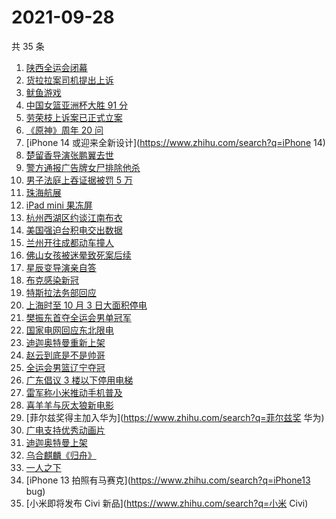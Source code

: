 # 2021-09-28

共 35 条

<!-- BEGIN -->
<!-- 最后更新时间 Tue Sep 28 2021 18:06:59 GMT+0800 (China Standard Time) -->

1. [陕西全运会闭幕](https://www.zhihu.com/search?q=全运会)
1. [货拉拉案司机提出上诉](https://www.zhihu.com/search?q=货拉拉)
1. [鱿鱼游戏](https://www.zhihu.com/search?q=鱿鱼游戏)
1. [中国女篮亚洲杯大胜 91 分](https://www.zhihu.com/search?q=中国女篮)
1. [劳荣枝上诉案已正式立案](https://www.zhihu.com/search?q=劳荣枝)
1. [《原神》周年 20 问](https://www.zhihu.com/search?q=原神)
1. [iPhone 14 或迎来全新设计](https://www.zhihu.com/search?q=iPhone 14)
1. [楚留香导演张鹏翼去世](https://www.zhihu.com/search?q=张鹏翼)
1. [警方通报广告牌女尸排除他杀](https://www.zhihu.com/search?q=广告牌)
1. [男子法庭上吞证据被罚 5 万](https://www.zhihu.com/search?q=吞证据)
1. [珠海航展](https://www.zhihu.com/search?q=珠海航展)
1. [iPad mini 果冻屏](https://www.zhihu.com/search?q=ipadmini6)
1. [杭州西湖区约谈江南布衣](https://www.zhihu.com/search?q=江南布衣)
1. [美国强迫台积电交出数据](https://www.zhihu.com/search?q=台积电)
1. [兰州开往成都动车撞人](https://www.zhihu.com/search?q=动车撞人)
1. [佛山女孩被迷晕致死案后续](https://www.zhihu.com/search?q=佛山女孩)
1. [星辰变导演亲自答](https://www.zhihu.com/search?q=星辰变)
1. [布克感染新冠](https://www.zhihu.com/search?q=布克)
1. [特斯拉法务部回应](https://www.zhihu.com/search?q=特斯拉)
1. [上海时至 10 月 3 日大面积停电](https://www.zhihu.com/search?q=上海停电)
1. [樊振东首夺全运会男单冠军](https://www.zhihu.com/search?q=樊振东)
1. [国家电网回应东北限电](https://www.zhihu.com/search?q=东北限电)
1. [迪迦奥特曼重新上架](https://www.zhihu.com/search?q=迪迦奥特曼)
1. [赵云到底是不是帅哥](https://www.zhihu.com/search?q=赵云)
1. [全运会男篮辽宁夺冠](https://www.zhihu.com/search?q=全运会男篮)
1. [广东倡议 3 楼以下停用电梯](https://www.zhihu.com/search?q=电梯停用)
1. [雷军称小米推动手机普及](https://www.zhihu.com/search?q=雷军小米)
1. [喜羊羊与灰太狼新电影](https://www.zhihu.com/search?q=喜羊羊与灰太狼)
1. [菲尔兹奖得主加入华为](https://www.zhihu.com/search?q=菲尔兹奖 华为)
1. [广电支持优秀动画片](https://www.zhihu.com/search?q=动画片)
1. [迪迦奥特曼上架](https://www.zhihu.com/search?q=迪迦奥特曼)
1. [乌合麒麟《归舟》](https://www.zhihu.com/search?q=乌合麒麟)
1. [一人之下](https://www.zhihu.com/search?q=一人之下)
1. [iPhone 13 拍照有马赛克](https://www.zhihu.com/search?q=iPhone13 bug)
1. [小米即将发布 Civi 新品](https://www.zhihu.com/search?q=小米 Civi)

<!-- END -->
